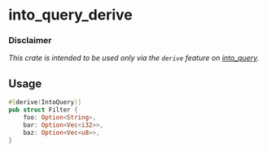 # into_query_derive

### Disclaimer
*This crate is intended to be used only via the `derive` feature on [into_query](https://crates.io/crates/into_query).*

## Usage
```rust
#[derive(IntoQuery)]
pub struct Filter {
    foo: Option<String>,
    bar: Option<Vec<i32>>,
    baz: Option<Vec<u8>>,
}
```